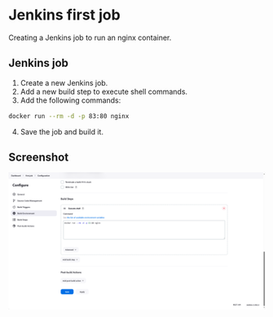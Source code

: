 # Jenkins first job

Creating a Jenkins job to run an nginx container.

## Jenkins job

1. Create a new Jenkins job.
2. Add a new build step to execute shell commands.
3. Add the following commands:

```bash
docker run --rm -d -p 83:80 nginx
```

4. Save the job and build it.

## Screenshot

![Screenshot](screenshot.png)